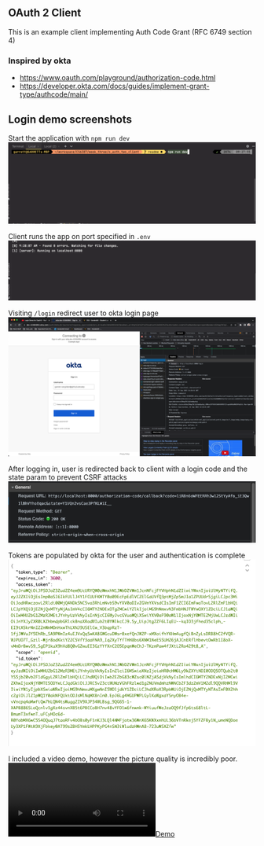 ## OAuth 2 Client

This is an example client implementing Auth Code Grant (RFC 6749 section 4)


### Inspired by okta
- https://www.oauth.com/playground/authorization-code.html
- https://developer.okta.com/docs/guides/implement-grant-type/authcode/main/

## Login demo screenshots

Start the application with `npm run dev`
![](assets/run_command.png)

Client runs the app on port specified in `.env`
![](assets/server_start.png)

Visiting `/login` redirect user to okta login page
![](assets/okta_login.png)

After logging in, user is redirected back to client with a login code and the state param to prevent CSRF attacks 
![](assets/callback_state.png)

Tokens are populated by okta for the user and authentication is complete
![](assets/tokens.png)

I included a video demo, however the picture quality is incredibly poor.
[![Demo](https://github.com/garrett-vangilder/example_oauth_2_node_ts/blob/3e3780a97907a3a67a2bb0dc18e22febe76aa412/assets/example_login.mov)](https://github.com/garrett-vangilder/example_oauth_2_node_ts/blob/3e3780a97907a3a67a2bb0dc18e22febe76aa412/assets/example_login.mov)
